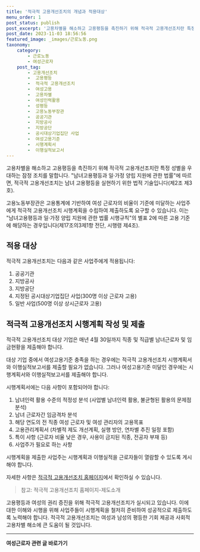 ```yaml
---
title: '적극적 고용개선조치의 개념과 적용대상'
menu_order: 1
post_status: publish
post_excerpt: '고용차별을 해소하고 고용평등을 촉진하기 위해 적극적 고용개선조치란 특정 성별을 우대하는 잠정 조치를 말합니다.  남녀고용평등과 일 가정 양립 지원에 관한 법률 에 따르면, 적극적 고용개선조치는 남녀 고용평등을 실현하기 위한 법적 기술입니다 제2조 제3호 .'
post_date: 2023-11-03 18:56:56
featured_image: _images/근로노동.png
taxonomy:
    category:
        - 근로노동
        - 여성근로자
    post_tag:
        - 고용개선조치
        -  고용평등
        -  적극적 고용개선조치
        -  여성고용
        -  고용차별
        -  여성인력활용
        -  성평등
        -  고용노동부장관
        -  공공기관
        -  지방공사
        -  지방공단
        -  공시대상기업집단 사업
        -  여성고용기준
        -  시행계획서
        -  이행실적보고서
---
```




고용차별을 해소하고 고용평등을 촉진하기 위해 적극적 고용개선조치란 특정 성별을 우대하는 잠정 조치를 말합니다. "남녀고용평등과 일·가정 양립 지원에 관한 법률"에 따르면, 적극적 고용개선조치는 남녀 고용평등을 실현하기 위한 법적 기술입니다(제2조 제3호).

고용노동부장관은 고용통계에 기반하여 여성 근로자의 비율이 기준에 미달하는 사업주에게 적극적 고용개선조치 시행계획을 수립하여 제출하도록 요구할 수 있습니다. 이는 "남녀고용평등과 일·가정 양립 지원에 관한 법률 시행규칙"의 별표 2에 따른 고용 기준에 해당하는 경우입니다(제17조의3제1항 전단, 시행령 제4조).

## 적용 대상

적극적 고용개선조치는 다음과 같은 사업주에게 적용됩니다:

1. 공공기관
2. 지방공사
3. 지방공단
4. 지정된 공시대상기업집단 사업(300명 이상 근로자 고용)
5. 일반 사업(500명 이상 상시근로자 고용)

## 적극적 고용개선조치 시행계획 작성 및 제출


적극적 고용개선조치 대상 기업은 매년 4월 30일까지 직종 및 직급별 남녀근로자 및 임금현황을 제출해야 합니다.

대상 기업 중에서 여성고용기준 충족을 하는 경우에는 적극적 고용개선조치 시행계획서와 이행실적보고서를 제출할 필요가 없습니다. 그러나 여성고용기준 미달인 경우에는 시행계획서와 이행실적보고서를 제출해야 합니다.

시행계획서에는 다음 사항이 포함되어야 합니다:

1. 남녀인력 활용 수준의 적정성 분석 (사업별 남녀인력 활용, 불균형된 활용의 문제점 분석)
2. 남녀 근로자간 임금격차 분석
3. 해당 연도의 전 직종 여성 근로자 및 여성 관리자의 고용목표
4. 고용관리계획서 (차별적 제도 개선계획, 실행 방안, 연차별 추진 일정 포함)
5. 특이 사항 (근로자 비율 낮은 경우, 사용이 금지된 직종, 전공자 부재 등)
6. 사업주가 필요로 하는 사항

시행계획을 제출한 사업주는 시행계획과 이행실적을 근로자들이 열람할 수 있도록 게시해야 합니다.

자세한 사항은 [적극적 고용개선조치 홈페이지](https://www.aa-net.or.kr/)에서 확인하실 수 있습니다.

> 참고: 적극적 고용개선조치 홈페이지-제도소개

고용평등과 여성의 권리 증진을 위해 적극적 고용개선조치가 실시되고 있습니다. 이에 대한 이해와 시행을 위해 사업주들이 시행계획을 철저히 준비하여 성공적으로 제출하도록 노력해야 합니다. 적극적 고용개선조치는 여성과 남성의 평등한 기회 제공과 사회적 고용차별 해소에 큰 도움이 될 것입니다.
<!-- wp:separator -->
<hr class="wp-block-separator has-alpha-channel-opacity"/>
<!-- /wp:separator -->

<!-- wp:group {"backgroundColor":"base","layout":{"type":"constrained"}} -->
<div class="wp-block-group has-base-background-color has-background"><!-- wp:paragraph {"align":"center","fontSize":"medium"} -->
<p class="has-text-align-center has-large-font-size"><strong>여성근로자 관련 글 바로가기</strong></p>
<!-- /wp:paragraph -->


<!-- wp:latest-posts
{"categories":[{"id":10991,"count":19,"description":"","link":"https://uknowlaw.com/category/%ec%97%ac%ec%84%b1%ea%b7%bc%eb%a1%9c%ec%9e%90/","name":"여성근로자","slug":"여성근로자","taxonomy":"category","parent":0,"meta":[],"_links":{"self":[{"href":"https://uknowlaw.com/wp-json/wp/v2/categories/10991"}],"collection":[{"href":"https://uknowlaw.com/wp-json/wp/v2/categories"}],"about":[{"href":"https://uknowlaw.com/wp-json/wp/v2/taxonomies/category"}],"wp:post_type":[{"href":"https://uknowlaw.com/wp-json/wp/v2/posts?categories=10991"}],"curies":[{"name":"wp","href":"https://api.w.org/{rel}","templated":true}]}}]} /--></div>
<!-- /wp:group -->